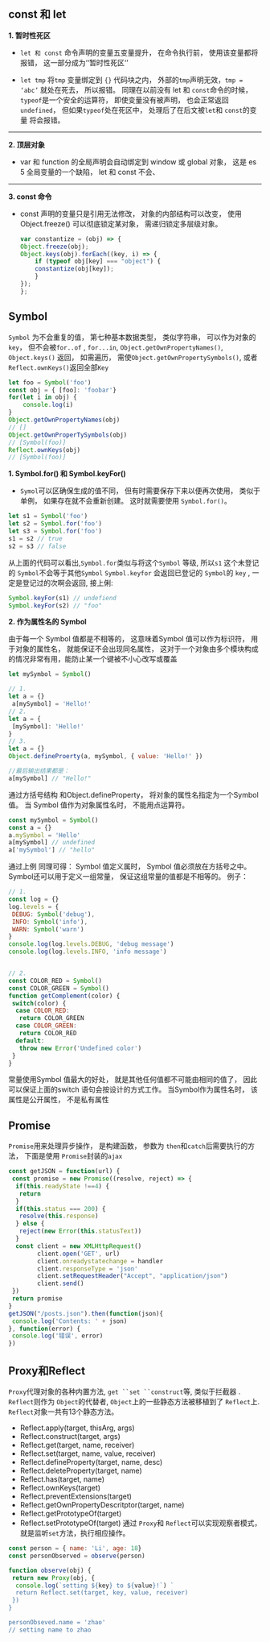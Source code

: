 ## const 和 let  

**1. 暂时性死区**

- `let 和 const` 命令声明的变量五变量提升， 在命令执行前， 使用该变量都将报错， 这一部分成为‘‘暂时性死区‘’

- `let tmp` 将`tmp` 变量绑定到 `{}` 代码块之内， 外部的`tmp`声明无效，`tmp = ‘abc’` 就处在死去， 所以报错。 同理在以前没有 let 和 `const`命令的时候， `typeof`是一个安全的运算符， 即使变量没有被声明， 也会正常返回 `undefined`， 但如果`typeof`处在死区中， 处理后了在后文被`let`和 `const`的变量 将会报错。

---
**2. 顶层对象**

- var 和 function 的全局声明会自动绑定到 window 或 global 对象， 这是 es 5 全局变量的一个缺陷， let 和 const 不会、

---
**3. const 命令**

- const 声明的变量只是引用无法修改， 对象的内部结构可以改变， 使用 Object.freeze() 可以彻底锁定某对象， 需递归锁定多层级对象。

    ```js
    var constantize = (obj) => {
    Object.freeze(obj);
    Object.keys(obj).forEach((key, i) => {
        if (typeof obj[key] === "object") {
        constantize(obj[key]);
        }
    });
    };
    ```

## Symbol

`Symbol` 为不会重复的值， 第七种基本数据类型， 类似字符串， 可以作为对象的`key`， 但不会被`for..of` , `for...in`, `Object.getOwnPropertyNames()`, `Object.keys()` 返回， 如需遍历， 需使`Object.getOwnPropertySymbols()`, 或者 `Reflect.ownKeys()`返回全部`Key`

```js
let foo = Symbol('foo')
const obj = { [foo]: 'foobar'}
for(let i in obj) {
    console.log(i)
}
Object.getOwnPropertyNames(obj)
// []
Object.getOwnProperTySymbols(obj)
// [Symbol(foo)]
Reflect.ownKeys(obj)
// [Symbol(foo)]
```

**1. Symbol.for() 和 Symbol.keyFor()**

- `Symol`可以区确保生成的值不同， 但有时需要保存下来以便再次使用， 类似于单例， 如果存在就不会重新创建。 这时就需要使用 `Symbol.for()`。

```js
let s1 = Symbol('foo')
let s2 = Symbol.for('foo')
let s3 = Symbol.for('foo')
s1 = s2 // true
s2 = s3 // false
```

从上面的代码可以看出,` Symbol.for `类似与将这个`Symbol` 等级, 所以`s1` 这个未登记的 `Symbol`不会等于其他`Symbol`
`Symbol.keyfor` 会返回已登记的 `Symbol`的 `key` , 一定是登记过的次啊会返回,  接上俐:

```js
Symbol.keyFor(s1) // undefiend
Symbol.keyFor(s2) // "foo"
```

**2. 作为属性名的 Symbol**

由于每一个 Symbol 值都是不相等的， 这意味着Symbol 值可以作为标识符， 用于对象的属性名， 就能保证不会出现同名属性， 这对于一个对象由多个模块构成的情况非常有用，能防止某一个键被不小心改写或覆盖

```js
let mySymbol = Symbol()

// 1.
let a = {}
 a[mySymbol] = 'Hello!'
// 2.
let a = {
 [mySymbol]: 'Hello!'
}
// 3.
let a = {}
Object.defineProerty(a, mySymbol, { value: 'Hello!' })

//最后输出结果都是：
a[mySymbol] // "Hello!"
```

通过方括号结构 和Object.defineProperty， 将对象的属性名指定为一个Symbol 值。
当 Symbol 值作为对象属性名时， 不能用点运算符。

```js
const mySymbol = Symbol()
const a = {}
a.mySymbol = 'Hello'
a[mySymbol] // undefined
a['mySymbol'] // "hello"
```

通过上例 同理可得： Symbol 值定义属时， Symbol 值必须放在方括号之中。
Symbol还可以用于定义一组常量， 保证这组常量的值都是不相等的。 例子：

```js
// 1.
const log = {}
log.levels = {
 DEBUG: Symbol('debug'),
 INFO: Symbol('info'),
 WARN: Symbol('warn')
}
console.log(log.levels.DEBUG, 'debug message')
console.log(log.levels.INFO, 'info message')


// 2.
const COLOR_RED = Symbol()
const COLOR_GREEN = Symbol()
function getComplement(color) {
 switch(color) {
  case COLOR_RED:
   return COLOR_GREEN
  case COLOR_GREEN:
   return COLOR_RED
  default:
   throw new Error('Undefined color')
 }
}
```

常量使用Symbol 值最大的好处， 就是其他任何值都不可能由相同的值了， 因此可以保证上面的switch 语句会按设计的方式工作。 当Symbol作为属性名时， 该属性是公开属性， 不是私有属性

## Promise

`Promise`用来处理异步操作， 是构建函数， 参数为 `then`和`catch`后需要执行的方法， 下面是使用 `Promise`封装的`ajax`

```js
const getJSON = function(url) {
 const promise = new Promise((resolve, reject) => {
  if(this.readyState !==4) {
   return
  }
  if(this.status === 200) {
   resolve(this.response)
  } else {
   reject(new Error(this.statusText))
  }
  const client = new XMLHttpRequest()
        client.open('GET', url)
        client.onreadystatechange = handler
        client.responseType = 'json'
        client.setRequestHeader("Accept", "application/json")
        client.send()
 })
 return promise
}
getJSON("/posts.json").then(function(json){
 console.log('Contents: ' + json)
}, function(error) {
 console.log('错误', error)
})
```

## Proxy和Reflect

`Proxy`代理对象的各种内置方法, `get ``set ``construct`等, 类似于拦截器 .
`Reflect`则作为 `Object`的代替者, `Object`上的一些静态方法被移植到了 `Reflect`上.
`Reflect`对象一共有13个静态方法。

- Reflect.apply(target, thisArg, args)
- Reflect.construct(target, args)
- Reflect.get(target, name, receiver)
- Reflect.set(target, name, value, receiver)
- Reflect.defineProperty(target, name, desc)
- Reflect.deleteProperty(target, name)
- Reflect.has(target, name)
- Reflect.ownKeys(target)
- Reflect.preventExtensions(target)
- Reflect.getOwnPropertyDescritptor(target, name)
- Reflect.getPrototypeOf(target)
- Reflect.setPrototypeOf(target)
通过 `Proxy`和 `Reflect`可以实现观察者模式， 就是监听`set`方法，执行相应操作。

```js
const person = { name: 'Li', age: 18}
const personObserved = observe(person)

function observe(obj) {
 return new Proxy(obj, {
  console.log(`setting ${key} to ${value}!`) `
  return Reflect.set(target, key, value, receiver)
 })
}

personObseved.name = 'zhao'
// setting name to zhao
```
